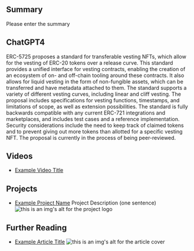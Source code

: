 ## Summary

Please enter the summary

## ChatGPT4

ERC-5725 proposes a standard for transferable vesting NFTs, which allow for the vesting of ERC-20 tokens over a release curve. This standard provides a unified interface for vesting contracts, enabling the creation of an ecosystem of on- and off-chain tooling around these contracts. It also allows for liquid vesting in the form of non-fungible assets, which can be transferred and have metadata attached to them. The standard supports a variety of different vesting curves, including linear and cliff vesting. The proposal includes specifications for vesting functions, timestamps, and limitations of scope, as well as extension possibilities. The standard is fully backwards compatible with any current ERC-721 integrations and marketplaces, and includes test cases and a reference implementation. Security considerations include the need to keep track of claimed tokens and to prevent giving out more tokens than allotted for a specific vesting NFT. The proposal is currently in the process of being peer-reviewed.

## Videos

- [Example Video Title](https://www.youtube.com/watch?v=TDGq4aeevgY)

## Projects

- [Example Project Name](https://xxxx.xxx/xxxxx) Project Description (one sentence) ![this is an img's alt for the project logo](https://xxxx.xxx/project-logo.xxx)

## Further Reading

- [Example Article Title](https://xxxx.xxx/xxxxx) ![this is an img's alt for the article cover](https://xxxx.xxx/article-cover.xxx)

